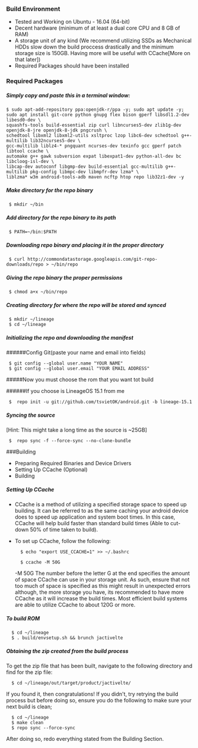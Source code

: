 ### Build Environment
- Tested and Working on  Ubuntu - 16.04 (64-bit)
- Decent hardware (minimum of at least a dual core CPU and 8 GB of RAM)
- A storage unit of any kind (We recommend utilizing SSDs as Mechanical HDDs slow down the build proccess drastically and the minimum storage size is 150GB. Having more will be useful with CCache[More on that later])
- Required Packages should have been installed

### Required Packages
##### Simply copy and paste this in a terminal window:
	$ sudo apt-add-repository ppa:openjdk-r/ppa -y; sudo apt update -y; sudo apt install git-core python gnupg flex bison gperf libsdl1.2-dev libesd0-dev \
	squashfs-tools build-essential zip curl libncurses5-dev zlib1g-dev openjdk-8-jre openjdk-8-jdk pngcrush \
	schedtool libxml2 libxml2-utils xsltproc lzop libc6-dev schedtool g++-multilib lib32ncurses5-dev \
	gcc-multilib liblz4-* pngquant ncurses-dev texinfo gcc gperf patch libtool ccache \
	automake g++ gawk subversion expat libexpat1-dev python-all-dev bc libcloog-isl-dev \
	libcap-dev autoconf libgmp-dev build-essential gcc-multilib g++-multilib pkg-config libmpc-dev libmpfr-dev lzma* \
	liblzma* w3m android-tools-adb maven ncftp htop repo lib32z1-dev -y

##### Make directory for the repo binary

     $ mkdir ~/bin

##### Add directory for the repo binary to its path

     $ PATH=~/bin:$PATH

##### Downloading repo binary and placing it in the proper directory

     $ curl http://commondatastorage.googleapis.com/git-repo-downloads/repo > ~/bin/repo

##### Giving the repo binary the proper permissions

     $ chmod a+x ~/bin/repo

##### Creating directory for where the repo will be stored and synced

     $ mkdir ~/lineage 
     $ cd ~/lineage
	  
##### Initializing the repo and downloading the manifest
######Config Git(paste your name and email into fields)

	 $ git config --global user.name "YOUR NAME" 
	 $ git config --global user.email "YOUR EMAIL ADDRESS"

#####Now you must choose the rom that you want tot build
	 
######If you choose is LineageOS 15.1 from me

	 $  repo init -u git://github.com/tsvietOK/android.git -b lineage-15.1
	 
##### Syncing the source
[Hint: This might take a long time as the source is ~25GB]

     $  repo sync -f --force-sync --no-clone-bundle
	 
###Building
- Preparing Required Binaries and Device Drivers
- Setting Up CCache (Optional)
- Building

##### Setting Up CCache
- CCache is a method of utilizing a specified storage space to speed up building. It can be referred to as the same caching your android device does to speed up application and system boot times. In this case, CCache will help build faster than standard build times (Able to cut-down 50% of time taken to build).
- To set up CCache, follow the following:


        $ echo "export USE_CCACHE=1" >> ~/.bashrc
      
        $ ccache -M 50G

     -M 50G
The number before the letter G at the end specifies the amount of space CCache can use in your storage unit. As such, ensure that not too much of space is specified as this might result in unexpected errors although, the more storage you have, its recommended to have more CCache as it will increase the build times. Most efficient build systems are able to utilize CCache to about 120G or more.

##### To build ROM

      $ cd ~/lineage
      $ . build/envsetup.sh && brunch jactivelte

##### Obtaining the zip created from the build process
To get the zip file that has been built, navigate to the following directory and find for the zip file:

      $ cd ~/lineage/out/target/product/jactivelte/

If you found it, then congratulations! If you didn't, try retrying the build process but before doing so, ensure you do the following to make sure your next build is clean;

      $ cd ~/lineage
      $ make clean
      $ repo sync --force-sync

After doing so, redo everything stated from the Building Section.
